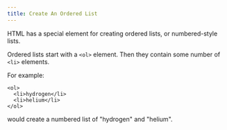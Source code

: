 ```yaml
---
title: Create An Ordered List
---
```

HTML has a special element for creating ordered lists, or numbered-style lists.

Ordered lists start with a `<ol>` element. Then they contain some number of `<li>` elements.

For example:

    <ol>
      <li>hydrogen</li>
      <li>helium</li>
    </ol>

would create a numbered list of "hydrogen" and "helium".